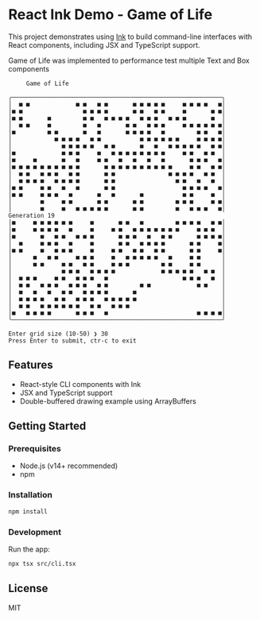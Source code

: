 # React Ink Demo - Game of Life

This project demonstrates using [Ink](https://github.com/vadimdemedes/ink) to build command-line interfaces with React components, including JSX and TypeScript support.

Game of Life was implemented to performance test multiple Text and Box components


```
     Game of Life

╭───────────────────────────────────────────────────────────╮
│  ■ ■             ■ ■   ■ ■       ■ ■ ■ ■ ■     ■ ■ ■ ■   ■│
│■ ■                 ■ ■ ■ ■       ■ ■   ■ ■     ■       ■ ■│
│■ ■       ■         ■ ■   ■ ■ ■ ■   ■ ■ ■   ■ ■ ■       ■  │
│  ■ ■     ■         ■   ■       ■ ■   ■ ■ ■     ■ ■ ■ ■ ■ ■│
│■         ■ ■       ■   ■       ■ ■ ■ ■   ■         ■ ■   ■│
│            ■ ■ ■ ■   ■ ■           ■ ■ ■ ■ ■ ■     ■ ■ ■ ■│
│              ■ ■ ■ ■ ■   ■ ■       ■   ■   ■ ■ ■ ■ ■   ■ ■│
│■             ■ ■ ■     ■   ■ ■ ■ ■ ■ ■ ■ ■     ■ ■   ■ ■  │
│■     ■       ■   ■     ■ ■   ■   ■   ■   ■       ■ ■ ■   ■│
│■ ■ ■ ■ ■ ■ ■ ■ ■ ■       ■ ■ ■ ■ ■ ■ ■ ■ ■ ■     ■ ■   ■ ■│
│  ■ ■   ■ ■ ■   ■ ■       ■ ■               ■ ■ ■ ■   ■ ■  │
│  ■ ■ ■ ■   ■ ■ ■ ■       ■ ■                 ■ ■   ■   ■  │
│■ ■     ■ ■   ■   ■       ■ ■                   ■ ■ ■ ■   ■│
│■ ■     ■ ■ ■   ■       ■   ■       ■           ■ ■     ■  │
│        ■     ■ ■       ■ ■       ■ ■         ■ ■ ■     ■ ■│
│        ■     ■   ■ ■ ■ ■ ■       ■ ■         ■   ■ ■ ■   ■│  Generation 19
│■     ■ ■ ■ ■ ■ ■     ■       ■ ■   ■         ■ ■ ■ ■   ■ ■│
│■     ■ ■ ■ ■   ■     ■     ■ ■   ■ ■ ■ ■ ■ ■ ■     ■ ■ ■  │
│■       ■   ■ ■   ■ ■ ■       ■ ■ ■   ■   ■ ■       ■ ■ ■ ■│
│  ■     ■ ■ ■   ■     ■       ■ ■   ■ ■ ■ ■       ■ ■     ■│
│■ ■     ■   ■ ■ ■     ■     ■ ■   ■ ■   ■ ■       ■ ■     ■│
│      ■   ■ ■     ■ ■ ■     ■   ■ ■ ■ ■ ■   ■     ■ ■      │
│      ■ ■     ■ ■   ■ ■     ■ ■ ■         ■ ■     ■ ■      │
│              ■ ■ ■   ■ ■ ■ ■             ■ ■ ■ ■ ■   ■ ■  │
│  ■ ■ ■     ■ ■   ■ ■ ■   ■                     ■ ■ ■   ■  │
│  ■ ■   ■ ■ ■   ■ ■ ■   ■ ■         ■ ■             ■ ■    │
│  ■   ■   ■   ■ ■   ■ ■ ■ ■       ■                        │
│  ■ ■ ■ ■   ■ ■   ■ ■ ■   ■ ■ ■ ■ ■                        │
│  ■ ■   ■ ■ ■ ■ ■ ■   ■ ■   ■ ■ ■                          │
│■   ■ ■ ■ ■       ■ ■ ■   ■                         ■ ■ ■ ■│
╰───────────────────────────────────────────────────────────╯

Enter grid size (10-50) ❯ 30 
Press Enter to submit, ctr-c to exit

```

## Features

- React-style CLI components with Ink
- JSX and TypeScript support
- Double-buffered drawing example using ArrayBuffers

## Getting Started

### Prerequisites

- Node.js (v14+ recommended)
- npm

### Installation

```sh
npm install
```

### Development

Run the app:

```sh
npx tsx src/cli.tsx
```

## License

MIT